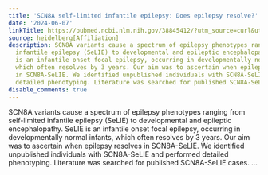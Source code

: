 ```yaml
---
title: 'SCN8A self-limited infantile epilepsy: Does epilepsy resolve?'
date: '2024-06-07'
linkTitle: https://pubmed.ncbi.nlm.nih.gov/38845412/?utm_source=curl&utm_medium=rss&utm_campaign=pubmed-2&utm_content=1FakS-2QOkCT8HsMOQP1bCRQ4YzyumYOmxmF0moLsQ3dFB1E9V&fc=20220326224207&ff=20240607181555&v=2.18.0.post9+e462414
source: heidelberg[Affiliation]
description: SCN8A variants cause a spectrum of epilepsy phenotypes ranging from self-limited
  infantile epilepsy (SeLIE) to developmental and epileptic encephalopathy. SeLIE
  is an infantile onset focal epilepsy, occurring in developmentally normal infants,
  which often resolves by 3 years. Our aim was to ascertain when epilepsy resolves
  in SCN8A-SeLIE. We identified unpublished individuals with SCN8A-SeLIE and performed
  detailed phenotyping. Literature was searched for published SCN8A-SeLIE cases. ...
disable_comments: true
---
```

SCN8A variants cause a spectrum of epilepsy phenotypes ranging from self-limited infantile epilepsy (SeLIE) to developmental and epileptic encephalopathy. SeLIE is an infantile onset focal epilepsy, occurring in developmentally normal infants, which often resolves by 3 years. Our aim was to ascertain when epilepsy resolves in SCN8A-SeLIE. We identified unpublished individuals with SCN8A-SeLIE and performed detailed phenotyping. Literature was searched for published SCN8A-SeLIE cases. ...